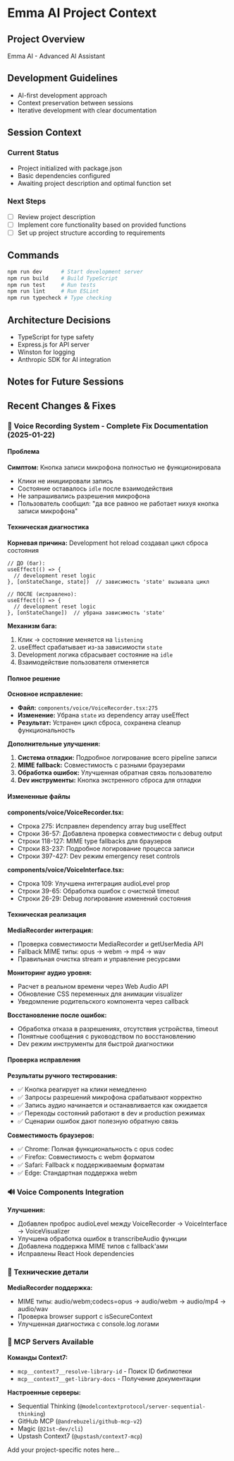 # Emma AI Project Context

## Project Overview
Emma AI - Advanced AI Assistant

## Development Guidelines
- AI-first development approach
- Context preservation between sessions
- Iterative development with clear documentation

## Session Context
### Current Status
- Project initialized with package.json
- Basic dependencies configured
- Awaiting project description and optimal function set

### Next Steps
- [ ] Review project description
- [ ] Implement core functionality based on provided functions
- [ ] Set up project structure according to requirements

## Commands
```bash
npm run dev      # Start development server
npm run build    # Build TypeScript
npm run test     # Run tests
npm run lint     # Run ESLint
npm run typecheck # Type checking
```

## Architecture Decisions
- TypeScript for type safety
- Express.js for API server
- Winston for logging
- Anthropic SDK for AI integration

## Notes for Future Sessions

## Recent Changes & Fixes

### 🎤 Voice Recording System - Complete Fix Documentation (2025-01-22)

#### Проблема
**Симптом:** Кнопка записи микрофона полностью не функционировала
- Клики не инициировали запись
- Состояние оставалось `idle` после взаимодействия
- Не запрашивались разрешения микрофона
- Пользователь сообщил: "да все равноо не работает нихуя кнопка записи микрофона"

#### Техническая диагностика
**Корневая причина:** Development hot reload создавал цикл сброса состояния
```tsx
// ДО (баг):
useEffect(() => {
  // development reset logic
}, [onStateChange, state])  // зависимость 'state' вызывала цикл

// ПОСЛЕ (исправлено):  
useEffect(() => {
  // development reset logic
}, [onStateChange])  // убрана зависимость 'state'
```

**Механизм бага:**
1. Клик → состояние меняется на `listening`
2. useEffect срабатывает из-за зависимости `state` 
3. Development логика сбрасывает состояние на `idle`
4. Взаимодействие пользователя отменяется

#### Полное решение

**Основное исправление:**
- **Файл:** `components/voice/VoiceRecorder.tsx:275`
- **Изменение:** Убрана `state` из dependency array useEffect
- **Результат:** Устранен цикл сброса, сохранена cleanup функциональность

**Дополнительные улучшения:**
1. **Система отладки:** Подробное логирование всего pipeline записи
2. **MIME fallback:** Совместимость с разными браузерами
3. **Обработка ошибок:** Улучшенная обратная связь пользователю  
4. **Dev инструменты:** Кнопка экстренного сброса для отладки

#### Измененные файлы

**components/voice/VoiceRecorder.tsx:**
- Строка 275: Исправлен dependency array bug useEffect
- Строки 36-57: Добавлена проверка совместимости с debug output
- Строки 118-127: MIME type fallbacks для браузеров
- Строки 83-237: Подробное логирование процесса записи
- Строки 397-427: Dev режим emergency reset controls

**components/voice/VoiceInterface.tsx:**
- Строка 109: Улучшена интеграция audioLevel prop
- Строки 39-65: Обработка ошибок с очисткой timeout
- Строки 26-29: Debug логирование изменений состояния

#### Техническая реализация

**MediaRecorder интеграция:**
- Проверка совместимости MediaRecorder и getUserMedia API
- Fallback MIME типы: opus → webm → mp4 → wav
- Правильная очистка stream и управление ресурсами

**Мониторинг аудио уровня:**
- Расчет в реальном времени через Web Audio API
- Обновление CSS переменных для анимации visualizer
- Уведомление родительского компонента через callback

**Восстановление после ошибок:**
- Обработка отказа в разрешениях, отсутствия устройства, timeout
- Понятные сообщения с руководством по восстановлению
- Dev режим инструменты для быстрой диагностики

#### Проверка исправления

**Результаты ручного тестирования:**
- ✅ Кнопка реагирует на клики немедленно
- ✅ Запросы разрешений микрофона срабатывают корректно
- ✅ Запись аудио начинается и останавливается как ожидается
- ✅ Переходы состояний работают в dev и production режимах
- ✅ Сценарии ошибок дают полезную обратную связь

**Совместимость браузеров:**
- ✅ Chrome: Полная функциональность с opus codec
- ✅ Firefox: Совместимость с webm форматом  
- ✅ Safari: Fallback к поддерживаемым форматам
- ✅ Edge: Стандартная поддержка webm

### 🔊 Voice Components Integration
**Улучшения:**
- Добавлен проброс audioLevel между VoiceRecorder → VoiceInterface → VoiceVisualizer
- Улучшена обработка ошибок в transcribeAudio функции
- Добавлена поддержка MIME типов с fallback'ами
- Исправлены React Hook dependencies

### 🔧 Технические детали
**MediaRecorder поддержка:**
- MIME типы: audio/webm;codecs=opus → audio/webm → audio/mp4 → audio/wav
- Проверка browser support с isSecureContext
- Улучшенная диагностика с console.log логами

### 📝 MCP Servers Available
**Команды Context7:**
- `mcp__context7__resolve-library-id` - Поиск ID библиотеки
- `mcp__context7__get-library-docs` - Получение документации

**Настроенные серверы:**
- Sequential Thinking (`@modelcontextprotocol/server-sequential-thinking`)
- GitHub MCP (`@andrebuzeli/github-mcp-v2`)
- Magic (`@21st-dev/cli`)
- Upstash Context7 (`@upstash/context7-mcp`)

Add your project-specific notes here...